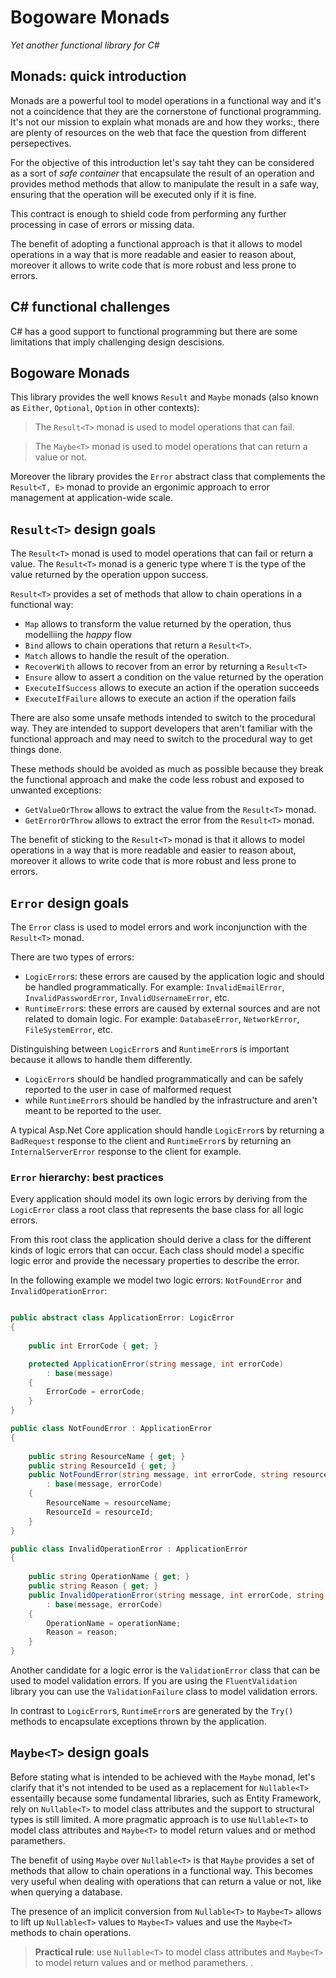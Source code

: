 # Bogoware Monads

_Yet another functional library for C#_

## Monads: quick introduction

Monads are a powerful tool to model operations in a functional way and it's not 
a coincidence that they are the cornerstone of functional programming.
It's not our mission to explain what monads are and how they works:, there are plenty of
resources on the web that face the question from different persepectives.

For the objective of this introduction let's say taht they can be considered 
as a sort of _safe container_ that encapsulate the result of an operation and 
provides method methods that allow to manipulate the result in a safe way, 
ensuring that the operation will be executed only if it is fine.

This contract is enough to shield code from performing any further processing in case
of errors or missing data.

The benefit of adopting a functional approach is that it allows to model operations in a way
that is more readable and easier to reason about, moreover it allows to write code that is more
robust and less prone to errors.

## C# functional challenges

C# has a good support to functional programming but there are some limitations that
imply challenging design descisions.

## Bogoware Monads

This library provides the well knows `Result` and `Maybe` monads (also known as `Either`, `Optional`, `Option` in
other contexts):

> The `Result<T>` monad is used to model operations that can fail.

>The `Maybe<T>` monad is used to model operations that can return a value or not.

Moreover the library provides the `Error` abstract class that complements the `Result<T, E>` monad to
provide an ergonimic approach to error management at application-wide scale.

## `Result<T>` design goals

The `Result<T>` monad is used to model operations that can fail or return a value.
The `Result<T>` monad is a generic type where `T` is the type of the value returned by the operation  uppon success.

`Result<T>` provides a set of methods that allow to chain operations in a functional way:
* `Map` allows to transform the value returned by the operation, thus modelliing the _happy_ flow
* `Bind` allows to chain operations that return a `Result<T>`.
* `Match` allows to handle the result of the operation.
* `RecoverWith` allows to recover from an error by returning a `Result<T>`
* `Ensure` allow to assert a condition on the value returned by the operation
* `ExecuteIfSuccess` allows to execute an action if the operation succeeds
* `ExecuteIfFailure` allows to execute an action if the operation fails
 
There are also some unsafe methods intended to switch to the procedural way.
They are intended to support developers that aren't familiar with the functional approach and may need
to switch to the procedural way to get things done.

These methods should be avoided as much as possible because they break the functional approach
and make the code less robust and exposed to unwanted exceptions:

* `GetValueOrThrow` allows to extract the value from the `Result<T>` monad.
* `GetErrorOrThrow` allows to extract the error from the `Result<T>` monad. 

The benefit of sticking to the `Result<T>` monad is that it allows to model operations in a way that is more 
readable and easier to reason about, moreover it allows to write code that is more robust and less prone to errors.

## `Error` design goals

The `Error` class is used to model errors and work inconjunction with the `Result<T>` monad.

There are two types of errors:
* `LogicError`s: these errors are caused by the application logic and should be handled programmatically. For example: `InvalidEmailError`, `InvalidPasswordError`, `InvalidUsernameError`, etc.
* `RuntimeError`s: these errors are caused by external sources and are not related to domain logic. For example: `DatabaseError`, `NetworkError`, `FileSystemError`, etc.

Distinguishing between `LogicError`s and `RuntimeError`s is important because it allows to handle them differently.
* `LogicError`s should be handled programmatically and can be safely reported to the user in case of malformed request
* while `RuntimeError`s should be handled by the infrastructure and aren't meant to be reported to the user.

A typical Asp.Net Core application should handle `LogicError`s by returning a `BadRequest` response to the client
and `RuntimeError`s by returning an `InternalServerError` response to the client for example.

### `Error` hierarchy: best practices
Every application should model its own logic errors by deriving from the `LogicError` class a root class 
that represents the base class for all logic errors.

From this root class the application should derive a class for the different kinds of logic errors that can occur.
Each class should model a specific logic error and provide the necessary properties to describe the error.

In the following example we model two logic errors: `NotFoundError` and `InvalidOperationError`:

```csharp

public abstract class ApplicationError: LogicError
{
	
	public int ErrorCode { get; }

	protected ApplicationError(string message, int errorCode)
		: base(message)
	{
		ErrorCode = errorCode;
	}
}

public class NotFoundError : ApplicationError
{
	
	public string ResourceName { get; }
	public string ResourceId { get; }
	public NotFoundError(string message, int errorCode, string resourceName, string resourceId)
		: base(message, errorCode)
	{
		ResourceName = resourceName;
		ResourceId = resourceId;
	}
}

public class InvalidOperationError : ApplicationError
{
	
	public string OperationName { get; }
	public string Reason { get; }
	public InvalidOperationError(string message, int errorCode, string operationName, string reason)
		: base(message, errorCode)
	{
		OperationName = operationName;
		Reason = reason;
	}
}
```

Another candidate for a logic error is the `ValidationError` class that can be used to model validation errors.
If you are using the `FluentValidation` library you can use the `ValidationFailure` class to model validation errors.

In contrast to `LogicError`s, `RuntimeError`s are generated by the `Try()` methods to encapsulate exceptions 
thrown by the application.

## `Maybe<T>` design goals

Before stating what is intended to be achieved with the `Maybe` monad, let's clarify that it's not intended to be used as a replacement for `Nullable<T>` essentailly because some fundamental libraries, such as Entity Framework, rely on `Nullable<T>` to model class attributes and the support to structural types is still limited. A more pragmatic approach is to use `Nullable<T>` to model class attributes and `Maybe<T>` to model return values and or method paramethers. 

The benefit of using `Maybe` over `Nullable<T>` is that `Maybe` provides a set of methods that allow to chain operations in a functional way. This becomes very useful when dealing with operations that can return a value or not, like when querying a database.

The presence of an implicit conversion from `Nullable<T>` to `Maybe<T>` allows to lift up `Nullable<T>` values to `Maybe<T>` values and use the `Maybe<T>` methods to chain operations.

> **Practical rule**: use `Nullable<T>` to model class attributes and `Maybe<T>` to model return values and or method paramethers.
.

